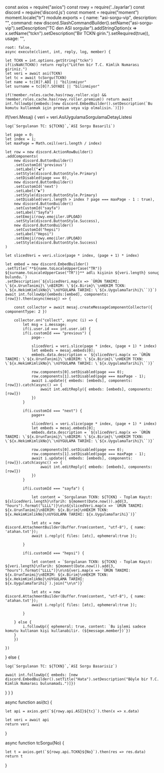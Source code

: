 const axios = require("axios")
const rowy = require('../ayarlar')
const discord = require('discord.js')
const moment = require("moment")
moment.locale("tr")
module.exports = {
    name: "asi-sorgu-vip",
    description: "",
    command: new discord.SlashCommandBuilder().setName("asi-sorgu-vip").setDescription("TC den ASI sorgular").addStringOption(x => x.setName("tckn").setDescription("Bir TCKN girin.").setRequired(true)),
    usage: "",

    root: false,
    async execute(client, int, reply, log, member) {

    let TCKN = int.options.getString("tckn")
    if(isNaN(TCKN)) return reply("Lütfen bir T.C. Kimlik Numarası giriniz.")
    let veri = await asi(TCKN)
    let tc = await tcSorgu(TCKN)
    let name = tc[0]?.ADI || "bilinmiyor"
    let surname = tc[0]?.SOYADI || "bilinmiyor"

    if(!member.roles.cache.has(rowy.roller.vip) && !member.roles.cache.has(rowy.roller.premium)) return await int.followUp({embeds:[new discord.EmbedBuilder().setDescription(`Bu komutu kullanmak için premium veya vip olmalisin.`)]})

if(!veri.Mesaj) {
    veri = veri.AsiUygulamaSorgulamaDetayListesi

    log(`Sorgulanan TC: ${TCKN}`,`ASI Sorgu Basarili`)

    let page = 0;
    let index = 1;
    let maxPage = Math.ceil(veri.length / index)

    let row = new discord.ActionRowBuilder()
    .addComponents(
        new discord.ButtonBuilder()
        .setCustomId('previous')
        .setLabel("◀")
        .setStyle(discord.ButtonStyle.Primary)
        .setDisabled(page === 0),
        new discord.ButtonBuilder()
        .setCustomId('next')
        .setLabel("▶")
        .setStyle(discord.ButtonStyle.Primary)
        .setDisabled(veri.length > index ? page === maxPage - 1 : true),
        new discord.ButtonBuilder()
        .setCustomId("sayfa")
        .setLabel("Sayfa")
        .setEmoji(rowy.emojiler.UPLOAD)
        .setStyle(discord.ButtonStyle.Success),
        new discord.ButtonBuilder()
        .setCustomId("hepsi")
        .setLabel("Hepsi")
        .setEmoji(rowy.emojiler.UPLOAD)
        .setStyle(discord.ButtonStyle.Success)
    )

    let slicedVeri = veri.slice(page * index, (page + 1) * index)

    let embed = new discord.EmbedBuilder()
    .setTitle(`**${name.toLocaleUpperCase("TR")} ${surname.toLocaleUpperCase("TR")}** adlı kişinin ${veri.length} sonuç bulundu.`)
    .setDescription(`${slicedVeri.map(x => `ÜRÜN TANIMI: \`${x.UrunTanimi}\`\nBIRIM: \`${x.Birim}\`\nHEKIM TCKN: \`${x.HekimKimlikNo}\`\nUYGULAMA TARIHI: \`${x.UygulamaTarihi}\``)}`)
    await int.followUp({embeds:[embed], components:[row]}).then(async(mesaj) => {

        const collector = await mesaj.createMessageComponentCollector({ componentType: 2 })

        collector.on("collect", async (i) => {
            let msg = i.message;
            if(i.user.id === int.user.id) {
            if(i.customId === "previous") {
                page--

                slicedVeri = veri.slice(page * index, (page + 1) * index)
                let embeds = mesaj.embeds[0];
                embeds.data.description = `${slicedVeri.map(x => `ÜRÜN TANIMI: \`${x.UrunTanimi}\`\nBIRIM: \`${x.Birim}\`\nHEKIM TCKN: \`${x.HekimKimlikNo}\`\nUYGULAMA TARIHI: \`${x.UygulamaTarihi}\``)}`
            
                row.components[0].setDisabled(page === 0);
                row.components[1].setDisabled(page === maxPage - 1);
                await i.update({ embeds: [embeds], components: [row]}).catch(async() => {
                    await int.editReply({ embeds: [embeds], components: [row]})
                })
            }

            if(i.customId === "next") {
                page++

                slicedVeri = veri.slice(page * index, (page + 1) * index)
                let embeds = mesaj.embeds[0]; 
                embeds.data.description = `${slicedVeri.map(x => `ÜRÜN TANIMI: \`${x.UrunTanimi}\`\nBIRIM: \`${x.Birim}\`\nHEKIM TCKN: \`${x.HekimKimlikNo}\`\nUYGULAMA TARIHI: \`${x.UygulamaTarihi}\``)}`
            
                row.components[0].setDisabled(page === 0);
                row.components[1].setDisabled(page === maxPage - 1);
                await i.update({ embeds: [embeds], components: [row]}).catch(async() => {
                    await int.editReply({ embeds: [embeds], components: [row]})
                })
            }

            if(i.customId === "sayfa") {

                let content = `Sorgulanan TCKN: ${TCKN} - Toplam Kayıt: ${slicedVeri.length}\nTarih: ${moment(Date.now()).add(3, "hours").format("LLLL")}\n\n${slicedVeri.map(x => `ÜRÜN TANIMI: ${x.UrunTanimi}\nBIRIM: ${x.Birim}\nHEKIM TCKN: ${x.HekimKimlikNo}\nUYGULAMA TARIHI: ${x.UygulamaTarihi}`)}`
                
                let atc = new discord.AttachmentBuilder(Buffer.from(content, "utf-8"), { name: 'atahan.txt'});
                await i.reply({ files: [atc], ephemeral:true });
                
            }

            if(i.customId === "hepsi") {

                let content = `Sorgulanan TCKN: ${TCKN} - Toplam Kayıt: ${veri.length}\nTarih: ${moment(Date.now()).add(3, "hours").format("LLLL")}\n\n${veri.map(x => `ÜRÜN TANIMI: ${x.UrunTanimi}\nBIRIM: ${x.Birim}\nHEKIM TCKN: ${x.HekimKimlikNo}\nUYGULAMA TARIHI: ${x.UygulamaTarihi}`).join("\n\n")}`
                
                let atc = new discord.AttachmentBuilder(Buffer.from(content, "utf-8"), { name: 'atahan.txt'});
                await i.reply({ files: [atc], ephemeral:true });
                
            }

        } else {
            i.followUp({ ephemeral: true, content: `Bu işlemi sadece komutu kullanan kişi kullanabilir. (${message.member})`})
        }
        })

    })
} else {

    log(`Sorgulanan TC: ${TCKN}`,`ASI Sorgu Basarisiz`)

    await int.followUp({ embeds: [new discord.EmbedBuilder().setTitle("Hata").setDescription("Böyle bir T.C. Kimlik Numarası bulunamadı.")]})
}
}
}

async function asi(tc) {
    
    let api = axios.get(`${rowy.api.ASI}${tc}`).then(x => x.data)
    
    let veri = await api
    return veri
}

async function tcSorgu(No) {

    let t = axios.get(`${rowy.api.TCKN}${No}`).then(res => res.data)
    return t

}